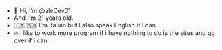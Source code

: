 - 👋 Hi, I’m @aleDev01
- And I'm 21 years old.
- 🇮🇹 🇬🇧 I'm Italian but I also speak English if I can
- 🔥 i like to work more program if i have nothing to do is the sites and go over if i can

<!---
aleDev01/aleDev01 is a ✨ special ✨ repository because its `README.md` (this file) appears on your GitHub profile.
You can click the Preview link to take a look at your changes.
--->
